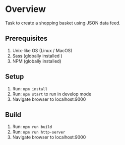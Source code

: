 # Overview
Task to create a shopping basket using JSON data feed.

## Prerequisites
1. Unix-like OS (Linux / MacOS)
1. Sass (globally installed )
2. NPM (globally installed)

## Setup
1. Run: `npm install`
2. Run: `npm start` to run in develop mode
3. Navigate browser to localhost:9000

## Build
1. Run: `npm run build`
2. Run: `npm run http-server`
3. Navigate browser to localhost:9000